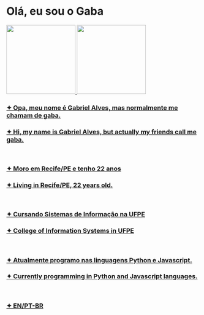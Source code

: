 <h1>Olá, eu sou o Gaba</h1>

<div>
  <a href ="https://github.com/gaba23">
  <img height="180em" src="https://github-readme-stats.vercel.app/api?username=gaba23&show_icons=true&theme=radical">
  <img height="180em" src="https://github-readme-stats.vercel.app/api/top-langs/?username=anuraghazra&hide_progress=false">
</div>

<h3>✦ Opa, meu nome é Gabriel Alves, mas normalmente me chamam de gaba.</h2>
<h3>✦ Hi, my name is Gabriel Alves, but actually my friends call me gaba.</h2>
</br>
<h3>✦ Moro em Recife/PE e tenho 22 anos</h2>
<h3>✦ Living in Recife/PE, 22 years old.</h2>
</br>
<h3>✦ Cursando Sistemas de Informação na UFPE</h2>
<h3>✦ College of Information Systems in UFPE</h2>
</br>
<h3>✦ Atualmente programo nas linguagens Python e Javascript.</h2>
<h3>✦ Currently programming in Python and Javascript languages.</h2>
</br>
<h3>✦ EN/PT-BR</h2>
